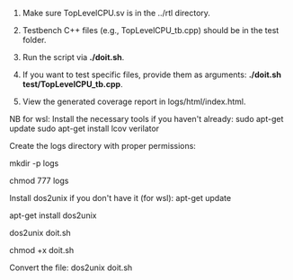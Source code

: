 1) Make sure TopLevelCPU.sv is in the ../rtl directory.

2) Testbench C++ files (e.g., TopLevelCPU_tb.cpp) should be in the test folder.

3) Run the script via **./doit.sh**.

4) If you want to test specific files, provide them as arguments: **./doit.sh test/TopLevelCPU_tb.cpp**.

5) View the generated coverage report in logs/html/index.html.


NB for wsl: 
Install the necessary tools if you haven't already:
sudo apt-get update
sudo apt-get install lcov verilator

Create the logs directory with proper permissions:

mkdir -p logs

chmod 777 logs

Install dos2unix if you don't have it (for wsl):
apt-get update

apt-get install dos2unix

dos2unix doit.sh

chmod +x doit.sh

Convert the file:
dos2unix doit.sh

